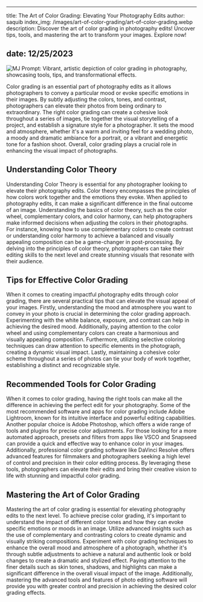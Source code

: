 
---
title: The Art of Color Grading: Elevating Your Photography Edits
author: saquib
index_img: /images/art-of-color-grading/art-of-color-grading.webp
description: Discover the art of color grading in photography edits! Uncover tips, tools, and mastering the art to transform your images. Explore now!

date: 12/25/2023
---


![MJ Prompt: Vibrant, artistic depiction of color grading in photography, showcasing tools, tips, and transformational effects.](/images/art-of-color-grading/art-of-color-grading.webp)


Color grading is an essential part of photography edits as it allows photographers to convey a particular mood or evoke specific emotions in their images. By subtly adjusting the colors, tones, and contrast, photographers can elevate their photos from being ordinary to extraordinary. The right color grading can create a cohesive look throughout a series of images, tie together the visual storytelling of a project, and establish a signature style for a photographer. It sets the mood and atmosphere, whether it's a warm and inviting feel for a wedding photo, a moody and dramatic ambiance for a portrait, or a vibrant and energetic tone for a fashion shoot. Overall, color grading plays a crucial role in enhancing the visual impact of photographs.

## Understanding Color Theory

Understanding Color Theory is essential for any photographer looking to elevate their photography edits. Color theory encompasses the principles of how colors work together and the emotions they evoke. When applied to photography edits, it can make a significant difference in the final outcome of an image. Understanding the basics of color theory, such as the color wheel, complementary colors, and color harmony, can help photographers make informed decisions when adjusting the colors in their photographs. For instance, knowing how to use complementary colors to create contrast or understanding color harmony to achieve a balanced and visually appealing composition can be a game-changer in post-processing. By delving into the principles of color theory, photographers can take their editing skills to the next level and create stunning visuals that resonate with their audience.

## Tips for Effective Color Grading

When it comes to creating impactful photography edits through color grading, there are several practical tips that can elevate the visual appeal of your images. Firstly, understanding the mood and atmosphere you want to convey in your photo is crucial in determining the color grading approach. Experimenting with the white balance, exposure, and contrast can help in achieving the desired mood. Additionally, paying attention to the color wheel and using complementary colors can create a harmonious and visually appealing composition. Furthermore, utilizing selective coloring techniques can draw attention to specific elements in the photograph, creating a dynamic visual impact. Lastly, maintaining a cohesive color scheme throughout a series of photos can tie your body of work together, establishing a distinct and recognizable style.

## Recommended Tools for Color Grading

When it comes to color grading, having the right tools can make all the difference in achieving the perfect edit for your photography. Some of the most recommended software and apps for color grading include Adobe Lightroom, known for its intuitive interface and powerful editing capabilities. Another popular choice is Adobe Photoshop, which offers a wide range of tools and plugins for precise color adjustments. For those looking for a more automated approach, presets and filters from apps like VSCO and Snapseed can provide a quick and effective way to enhance color in your images. Additionally, professional color grading software like DaVinci Resolve offers advanced features for filmmakers and photographers seeking a high level of control and precision in their color editing process. By leveraging these tools, photographers can elevate their edits and bring their creative vision to life with stunning and impactful color grading.

## Mastering the Art of Color Grading

Mastering the art of color grading is essential for elevating photography edits to the next level. To achieve precise color grading, it's important to understand the impact of different color tones and how they can evoke specific emotions or moods in an image. Utilize advanced insights such as the use of complementary and contrasting colors to create dynamic and visually striking compositions. Experiment with color grading techniques to enhance the overall mood and atmosphere of a photograph, whether it's through subtle adjustments to achieve a natural and authentic look or bold changes to create a dramatic and stylized effect. Paying attention to the finer details such as skin tones, shadows, and highlights can make a significant difference in the overall visual impact of the image. Additionally, mastering the advanced tools and features of photo editing software will provide you with greater control and precision in achieving the desired color grading effects.

